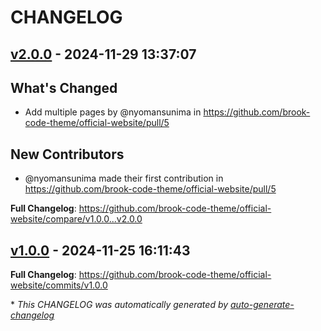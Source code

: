 # CHANGELOG

## [v2.0.0](https://github.com/brook-code-theme/official-website/releases/tag/v2.0.0) - 2024-11-29 13:37:07

## What's Changed

- Add multiple pages by @nyomansunima in https://github.com/brook-code-theme/official-website/pull/5

## New Contributors

- @nyomansunima made their first contribution in https://github.com/brook-code-theme/official-website/pull/5

**Full Changelog**: https://github.com/brook-code-theme/official-website/compare/v1.0.0...v2.0.0

## [v1.0.0](https://github.com/brook-code-theme/official-website/releases/tag/v1.0.0) - 2024-11-25 16:11:43

**Full Changelog**: https://github.com/brook-code-theme/official-website/commits/v1.0.0

\* _This CHANGELOG was automatically generated by [auto-generate-changelog](https://github.com/BobAnkh/auto-generate-changelog)_
